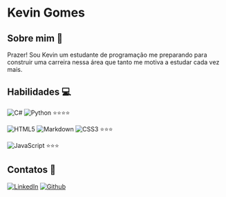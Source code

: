 # Kevin Gomes

## Sobre mim 💬

Prazer! Sou Kevin um estudante de programação me preparando para construir uma carreira nessa área que tanto me motiva a estudar cada vez mais.

## Habilidades 💻

![C#](https://img.shields.io/badge/C%23-000?style=for-the-badge&logo=c-sharp&logoColor=823085)
![Python](https://img.shields.io/badge/Python-000?style=for-the-badge&logo=python) ⭐⭐⭐⭐

![HTML5](https://img.shields.io/badge/HTML5-000?style=for-the-badge&logo=html5)
![Markdown](https://img.shields.io/badge/Markdown-000?style=for-the-badge&logo=markdown)
![CSS3](https://img.shields.io/badge/CSS3-000?style=for-the-badge&logo=css3&logoColor=264CE4) ⭐⭐⭐

![JavaScript](https://img.shields.io/badge/JavaScript-000?style=for-the-badge&logo=javascript) ⭐⭐⭐


## Contatos 📩

[![LinkedIn](https://img.shields.io/badge/LinkedIn-000?style=for-the-badge&logo=linkedin&logoColor=0E76A8)](https://www.linkedin.com/in/kevin-gomes-963220209/)
[![Github](https://img.shields.io/badge/GitHub-000?style=for-the-badge&logo=GitHub&logoColor=0E76A8)](https://github.com/KevinGCrz)